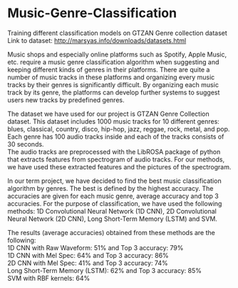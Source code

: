 # Music-Genre-Classification
Training different classification models on GTZAN Genre collection dataset<br>
Link to dataset: http://marsyas.info/downloads/datasets.html

Music shops and especially online platforms such as Spotify, Apple Music, etc. require a music genre classification algorithm when suggesting and keeping different kinds of genres in their platforms. There are quite a number of music tracks in these platforms and organizing every music tracks by their genres is significantly difficult. By organizing each music track by its genre, the platforms can develop further systems to suggest users new tracks by predefined genres.

The dataset we have used for our project is GTZAN Genre Collection dataset. This
dataset includes 1000 music tracks for 10 different genres: blues, classical, country,
disco, hip-hop, jazz, reggae, rock, metal, and pop. Each genre has 100 audio tracks
inside and each of the tracks consists of 30 seconds. <br>
The audio tracks are preprocessed with the LibROSA package of python that
extracts features from spectrogram of audio tracks. For our methods, we have used
these extracted features and the pictures of the spectrogram.

In our term project, we have decided to find the best music classification algorithm by genres. The best is defined by the highest accuracy. The accuracies are given for each music genre, average accuracy and top 3 accuracies. For the purpose of classification, we have used the following methods: 1D Convolutional Neural Network (1D CNN), 2D Convolutional Neural Network (2D CNN), Long Short-Term Memory (LSTM) and SVM.

The results (average accuracies) obtained from these methods are the following:<br> 
1D CNN with Raw Waveform: 51% and Top 3 accuracy: 79%<br>
1D CNN with Mel Spec: 64% and Top 3 accuracy: 86%<br> 
2D CNN with Mel Spec: 41% and Top 3 accuracy: 74%<br> 
Long Short-Term Memory (LSTM): 62% and Top 3 accuracy: 85%<br> 
SVM with RBF kernels: 64% 


